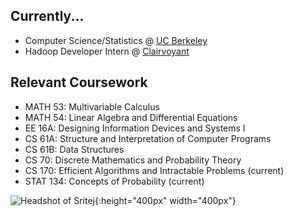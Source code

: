 ## Currently...

* Computer Science/Statistics @ [UC Berkeley](https://docs.google.com/spreadsheets/d/1aT0f_xqzh1HXhMu65EGeYEt9rE2Hxaef7DA-nlcUskc/edit#gid=167866782)
* Hadoop Developer Intern @ [Clairvoyant](http://site.clairvoyantsoft.com/)

## Relevant Coursework

* MATH 53: Multivariable Calculus
* MATH 54: Linear Algebra and Differential Equations
* EE 16A: Designing Information Devices and Systems I
* CS 61A: Structure and Interpretation of Computer Programs
* CS 61B: Data Structures
* CS 70: Discrete Mathematics and Probability Theory
* CS 170: Efficient Algorithms and Intractable Problems (current)
* STAT 134: Concepts of Probability (current)

![Headshot of Sritej](http://i.imgur.com/aIlB1ND.jpg){:height="400px" width="400px"}
